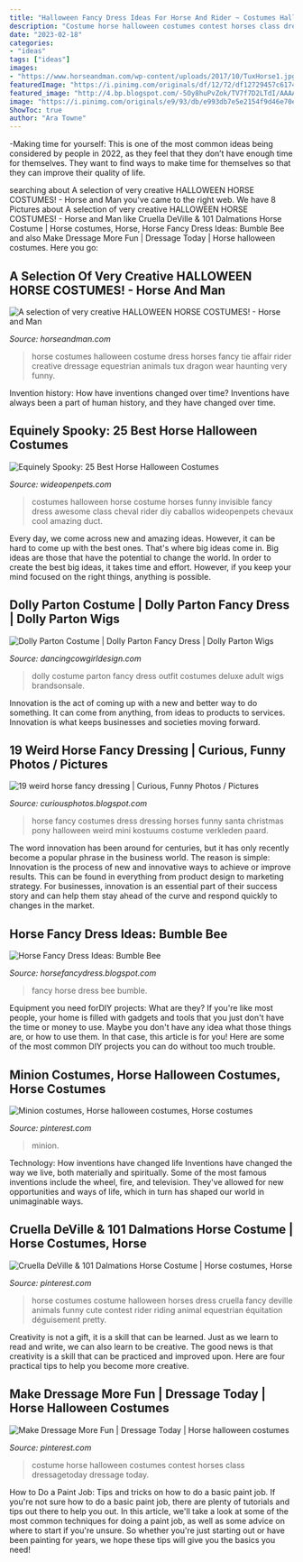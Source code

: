 ```yaml
---
title: "Halloween Fancy Dress Ideas For Horse And Rider ~ Costumes Halloween Horse Costume Horses Funny Invisible Fancy Dress Awesome Class Cheval Rider Diy Caballos Wideopenpets Chevaux Cool Amazing Duct"
description: "Costume horse halloween costumes contest horses class dressagetoday dressage today"
date: "2023-02-18"
categories:
- "ideas"
tags: ["ideas"]
images:
- "https://www.horseandman.com/wp-content/uploads/2017/10/TuxHorse1.jpg"
featuredImage: "https://i.pinimg.com/originals/df/12/72/df12729457c6174503186c2c38dea710.jpg"
featured_image: "http://4.bp.blogspot.com/-5Oy8huPvZok/TV7f7D2LTdI/AAAAAAAAAM4/RVg2t6SaMFE/s1600/last_2.jpg"
image: "https://i.pinimg.com/originals/e9/93/db/e993db7e5e2154f9d46e70e36db42ae4.jpg"
ShowToc: true
author: "Ara Towne"
---
```



-Making time for yourself: This is one of the most common ideas being considered by people in 2022, as they feel that they don’t have enough time for themselves. They want to find ways to make time for themselves so that they can improve their quality of life.

	

		
searching about A selection of very creative HALLOWEEN HORSE COSTUMES! - Horse and Man you've came to the right web. We have 8 Pictures about A selection of very creative HALLOWEEN HORSE COSTUMES! - Horse and Man like Cruella DeVille &amp; 101 Dalmations Horse Costume | Horse costumes, Horse, Horse Fancy Dress Ideas: Bumble Bee and also Make Dressage More Fun | Dressage Today | Horse halloween costumes. Here you go:
		
    
## A Selection Of Very Creative HALLOWEEN HORSE COSTUMES! - Horse And Man

<img loading=lazy src="https://www.horseandman.com/wp-content/uploads/2017/10/TuxHorse1.jpg" onerror="this.onerror=null;this.src='https://tse1.mm.bing.net/th?id=OIP.2MSLNBQzUBs9ofjlJ7UpqAHaL3&amp;pid=15.1';" alt="A selection of very creative HALLOWEEN HORSE COSTUMES! - Horse and Man">

_Source: horseandman.com_

>horse costumes halloween costume dress horses fancy tie affair rider creative dressage equestrian animals tux dragon wear haunting very funny. 

	

Invention history: How have inventions changed over time?
Inventions have always been a part of human history, and they have changed over time.

    
## Equinely Spooky: 25 Best Horse Halloween Costumes

<img loading=lazy src="http://cdn0.wideopenpets.com/wp-content/uploads/2016/09/invisible.jpg" onerror="this.onerror=null;this.src='https://tse1.mm.bing.net/th?id=OIP.IKC8kFnxrALU3cV7Qq442AHaKW&amp;pid=15.1';" alt="Equinely Spooky: 25 Best Horse Halloween Costumes">

_Source: wideopenpets.com_

>costumes halloween horse costume horses funny invisible fancy dress awesome class cheval rider diy caballos wideopenpets chevaux cool amazing duct. 

	

Every day, we come across new and amazing ideas. However, it can be hard to come up with the best ones. That's where big ideas come in. Big ideas are those that have the potential to change the world. In order to create the best big ideas, it takes time and effort. However, if you keep your mind focused on the right things, anything is possible.

    
## Dolly Parton Costume | Dolly Parton Fancy Dress | Dolly Parton Wigs

<img loading=lazy src="http://www.dancingcowgirldesign.com/uploads/4/5/7/4/45746749/5557951.jpg" onerror="this.onerror=null;this.src='https://tse2.mm.bing.net/th?id=OIP.6jbsWS3x45TI2ICqCDkitgAAAA&amp;pid=15.1';" alt="Dolly Parton Costume | Dolly Parton Fancy Dress | Dolly Parton Wigs">

_Source: dancingcowgirldesign.com_

>dolly costume parton fancy dress outfit costumes deluxe adult wigs brandsonsale. 

	

Innovation is the act of coming up with a new and better way to do something. It can come from anything, from ideas to products to services. Innovation is what keeps businesses and societies moving forward.

    
## 19 Weird Horse Fancy Dressing | Curious, Funny Photos / Pictures

<img loading=lazy src="http://4.bp.blogspot.com/_LK3Jc8YZXjs/TAnx8oymddI/AAAAAAAAYJk/XvS-_07MYO4/s1600/horse-fancy-dress-04.jpg" onerror="this.onerror=null;this.src='https://tse2.mm.bing.net/th?id=OIP.VcDh-ybIETwPIYwTuAQpowHaLH&amp;pid=15.1';" alt="19 weird horse fancy dressing | Curious, Funny Photos / Pictures">

_Source: curiousphotos.blogspot.com_

>horse fancy costumes dress dressing horses funny santa christmas pony halloween weird mini kostuums costume verkleden paard. 

	

The word innovation has been around for centuries, but it has only recently become a popular phrase in the business world. The reason is simple: Innovation is the process of new and innovative ways to achieve or improve results. This can be found in everything from product design to marketing strategy. For businesses, innovation is an essential part of their success story and can help them stay ahead of the curve and respond quickly to changes in the market.

    
## Horse Fancy Dress Ideas: Bumble Bee

<img loading=lazy src="http://4.bp.blogspot.com/-5Oy8huPvZok/TV7f7D2LTdI/AAAAAAAAAM4/RVg2t6SaMFE/s1600/last_2.jpg" onerror="this.onerror=null;this.src='https://tse2.mm.bing.net/th?id=OIP.v5nLzyJKPi5ulSKOBZEcDgHaLK&amp;pid=15.1';" alt="Horse Fancy Dress Ideas: Bumble Bee">

_Source: horsefancydress.blogspot.com_

>fancy horse dress bee bumble. 

	

Equipment you need forDIY projects: What are they?
If you're like most people, your home is filled with gadgets and tools that you just don't have the time or money to use. Maybe you don't have any idea what those things are, or how to use them. In that case, this article is for you! Here are some of the most common DIY projects you can do without too much trouble.

    
## Minion Costumes, Horse Halloween Costumes, Horse Costumes

<img loading=lazy src="https://i.pinimg.com/originals/df/12/72/df12729457c6174503186c2c38dea710.jpg" onerror="this.onerror=null;this.src='https://tse1.mm.bing.net/th?id=OIP.Oecx3r3oENFoD9FhJnipIgHaJ3&amp;pid=15.1';" alt="Minion costumes, Horse halloween costumes, Horse costumes">

_Source: pinterest.com_

>minion. 

	

Technology: How inventions have changed life
Inventions have changed the way we live, both materially and spiritually. Some of the most famous inventions include the wheel, fire, and television. They've allowed for new opportunities and ways of life, which in turn has shaped our world in unimaginable ways.

    
## Cruella DeVille &amp; 101 Dalmations Horse Costume | Horse Costumes, Horse

<img loading=lazy src="https://i.pinimg.com/originals/07/36/68/073668ba297bdc08a93be579ccde15e9.jpg" onerror="this.onerror=null;this.src='https://tse2.mm.bing.net/th?id=OIP.CaSLPMdTAekrmSkG85n1WwHaJ4&amp;pid=15.1';" alt="Cruella DeVille &amp; 101 Dalmations Horse Costume | Horse costumes, Horse">

_Source: pinterest.com_

>horse costumes costume halloween horses dress cruella fancy deville animals funny cute contest rider riding animal equestrian équitation déguisement pretty. 

	

Creativity is not a gift, it is a skill that can be learned. Just as we learn to read and write, we can also learn to be creative. The good news is that creativity is a skill that can be practiced and improved upon. Here are four practical tips to help you become more creative.

    
## Make Dressage More Fun | Dressage Today | Horse Halloween Costumes

<img loading=lazy src="https://i.pinimg.com/originals/e9/93/db/e993db7e5e2154f9d46e70e36db42ae4.jpg" onerror="this.onerror=null;this.src='https://tse3.mm.bing.net/th?id=OIP.kbl0uRZXRq5Q_IfXtgOajwHaE8&amp;pid=15.1';" alt="Make Dressage More Fun | Dressage Today | Horse halloween costumes">

_Source: pinterest.com_

>costume horse halloween costumes contest horses class dressagetoday dressage today. 

	

How to Do a Paint Job: Tips and tricks on how to do a basic paint job.
If you're not sure how to do a basic paint job, there are plenty of tutorials and tips out there to help you out. In this article, we'll take a look at some of the most common techniques for doing a paint job, as well as some advice on where to start if you're unsure. So whether you're just starting out or have been painting for years, we hope these tips will give you the basics you need!

